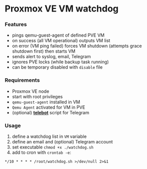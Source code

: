 # Proxmox VE VM watchdog

### Features

* pings qemu-guest-agent of defined PVE VM
* on success (all VM operational) outputs VM list
* on error (VM ping failed) forces VM shutdown (attempts grace shutdown first) then starts VM
* sends alert to syslog, email, Telegram
* ignores PVE locks (while backup task running)
* can be temporary disabled with `disable` file

### Requirements

* Proxmox VE node
* start with root privileges
* `qemu-guest-agent` installed in VM
* `Qemu Agent` activated for VM in PVE
* (optional) [**telebot**](https://github.com/dmitriypavlov/telebot) script for Telegram

### Usage
1. define a watchdog list in `VM` variable
2. define an email and (optional) Telegram account
3. set executable `chmod +x ./watchdog.sh`
4. add to cron with `crontab -e`:

`*/10 * * * * /root/watchdog.sh >/dev/null 2>&1`
